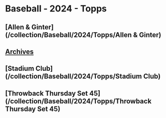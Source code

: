 # Baseball - 2024 - Topps
## [Allen & Ginter](/collection/Baseball/2024/Topps/Allen & Ginter)
## [Archives](/collection/Baseball/2024/Topps/Archives)
## [Stadium Club](/collection/Baseball/2024/Topps/Stadium Club)
## [Throwback Thursday Set 45](/collection/Baseball/2024/Topps/Throwback Thursday Set 45)
